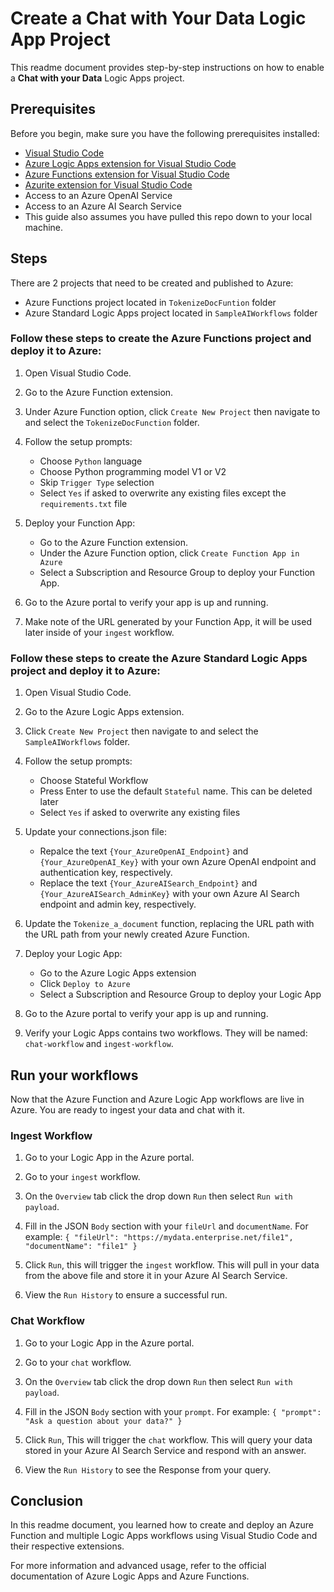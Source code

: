 # Create a **Chat with Your Data** Logic App Project

This readme document provides step-by-step instructions on how to enable a **Chat with your Data** Logic Apps project.

## Prerequisites

Before you begin, make sure you have the following prerequisites installed:

- [Visual Studio Code](https://code.visualstudio.com/)
- [Azure Logic Apps extension for Visual Studio Code](https://marketplace.visualstudio.com/items?itemName=ms-azuretools.vscode-logicapps)
- [Azure Functions extension for Visual Studio Code](https://marketplace.visualstudio.com/items?itemName=ms-azuretools.vscode-azurefunctions)
- [Azurite extension for Visual Studio Code](https://marketplace.visualstudio.com/items?itemName=Azurite.azurite)
- Access to an Azure OpenAI Service
- Access to an Azure AI Search Service
- This guide also assumes you have pulled this repo down to your local machine.

## Steps
There are 2 projects that need to be created and published to Azure:
 - Azure Functions project located in `TokenizeDocFuntion` folder
 - Azure Standard Logic Apps project located in `SampleAIWorkflows` folder

### Follow these steps to create the Azure Functions project and deploy it to Azure:

1. Open Visual Studio Code.

2. Go to the Azure Function extension.

3. Under Azure Function option, click `Create New Project` then navigate to and select the `TokenizeDocFunction` folder.

4. Follow the setup prompts:
   - Choose `Python` language
   - Choose Python programming model V1 or V2
   - Skip `Trigger Type` selection
   - Select `Yes` if asked to overwrite any existing files except the `requirements.txt` file

6. Deploy your Function App:
   - Go to the Azure Function extension.
   - Under the Azure Function option, click `Create Function App in Azure`
   - Select a Subscription and Resource Group to deploy your Function App.

7. Go to the Azure portal to verify your app is up and running.

8. Make note of the URL generated by your Function App, it will be used later inside of your `ingest` workflow.


### Follow these steps to create the Azure Standard Logic Apps project and deploy it to Azure:

 1. Open Visual Studio Code.

 2. Go to the Azure Logic Apps extension.

 3. Click `Create New Project` then navigate to and select the `SampleAIWorkflows` folder.

 4. Follow the setup prompts:
    - Choose Stateful Workflow
    - Press Enter to use the default `Stateful` name. This can be deleted later
    - Select `Yes` if asked to overwrite any existing files

 5. Update your connections.json file:
    - Repalce the text `{Your_AzureOpenAI_Endpoint}` and `{Your_AzureOpenAI_Key}` with your own Azure OpenAI endpoint and authentication key, respectively.
    - Replace the text `{Your_AzureAISearch_Endpoint}` and `{Your_AzureAISearch_AdminKey}` with your own Azure AI Search endpoint and admin key, respectively.
 
 6. Update the `Tokenize_a_document` function, replacing the URL path with the URL path from your newly created Azure Function.
 
 7. Deploy your Logic App:
    - Go to the Azure Logic Apps extension
    - Click `Deploy to Azure`
    - Select a Subscription and Resource Group to deploy your Logic App

 7. Go to the Azure portal to verify your app is up and running.
 
 8. Verify your Logic Apps contains two workflows. They will be named: `chat-workflow` and `ingest-workflow`.

## Run your workflows

Now that the Azure Function and Azure Logic App workflows are live in Azure. You are ready to ingest your data and chat with it.

 ### Ingest Workflow
 1. Go to your Logic App in the Azure portal.
 
 2. Go to your `ingest` workflow.

 3. On the `Overview` tab click the drop down `Run` then select `Run with payload`.

 4. Fill in the JSON `Body` section with your `fileUrl` and `documentName`. For example: `{ "fileUrl": "https://mydata.enterprise.net/file1", "documentName": "file1" }`

 5. Click `Run`, this will trigger the `ingest` workflow. This will pull in your data from the above file and store it in your Azure AI Search Service.

 6. View the `Run History` to ensure a successful run.

### Chat Workflow
1. Go to your Logic App in the Azure portal.
 
 2. Go to your `chat` workflow.

 3. On the `Overview` tab click the drop down `Run` then select `Run with payload`.

 4. Fill in the JSON `Body` section with your `prompt`. For example: `{ "prompt": "Ask a question about your data?" }`

 5. Click `Run`, This will trigger the `chat` workflow. This will query your data stored in your Azure AI Search Service and respond with an answer.

 6. View the `Run History` to see the Response from your query.


## Conclusion

In this readme document, you learned how to create and deploy an Azure Function and multiple Logic Apps workflows using Visual Studio Code and their respective extensions. 

For more information and advanced usage, refer to the official documentation of Azure Logic Apps and Azure Functions.
